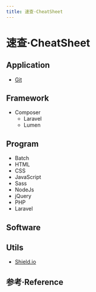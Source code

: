 ```yaml
---
title: 速查·CheatSheet
---
```


# 速查·CheatSheet

## Application

- [Git](./../applications/Git/cheatsheet.md)

## Framework

- Composer
  - Laravel
  - Lumen

## Program

- Batch
- HTML
- CSS
- JavaScript
- Sass
- NodeJs
- jQuery
- PHP
- Laravel

## Software

## Utils

- [Shield.io](./../toolkits/shield.cheatsheet.md)

## 参考·Reference
